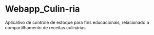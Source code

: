 # Webapp_Culin-ria
Aplicativo de controle de estoque para fins educacionais,  relacionado a compartilhamento de receitas  culinárias 
